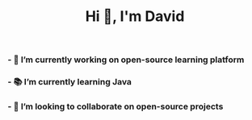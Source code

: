 <h1 align="center">Hi 👋, I'm David</h1>
<br>

<div><h3>- 🔭 I’m currently working on open-source learning platform</h3>
</div>
<div><h3>- 📚 I’m currently learning Java</h3>
</div>
<div><h3>- 👯 I’m looking to collaborate on open-source projects</h3>
</div>
<br>
<br>


